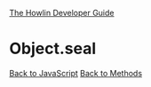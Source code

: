 [The Howlin Developer Guide](/index.md)



Object.seal
===========

[Back to JavaScript](../index.md)
[Back to Methods](../methods.md)



